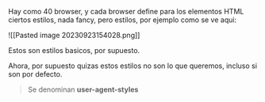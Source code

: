 Hay como 40 browser, y cada browser define para los elementos HTML ciertos estilos, nada fancy, pero estilos, por ejemplo como se ve aqui:

![[Pasted image 20230923154028.png]]

Estos son estilos basicos, por supuesto.

Ahora, por supuesto quizas estos estilos no son lo que queremos, incluso si son por defecto.

> Se denominan **user-agent-styles**



